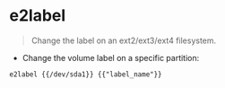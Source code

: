 # e2label

> Change the label on an ext2/ext3/ext4 filesystem.

- Change the volume label on a specific partition:

`e2label {{/dev/sda1}} {{"label_name"}}`
